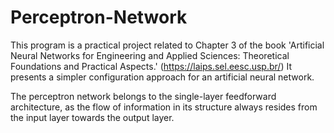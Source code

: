 # Perceptron-Network
This program is a practical project related to Chapter 3 of the book 'Artificial Neural Networks for Engineering and Applied Sciences: Theoretical Foundations and Practical Aspects.' (https://laips.sel.eesc.usp.br/)  It presents a simpler configuration approach for an artificial neural network.

The perceptron network belongs to the single-layer feedforward architecture, as the flow of information in its structure always resides from the input layer towards the output layer.
